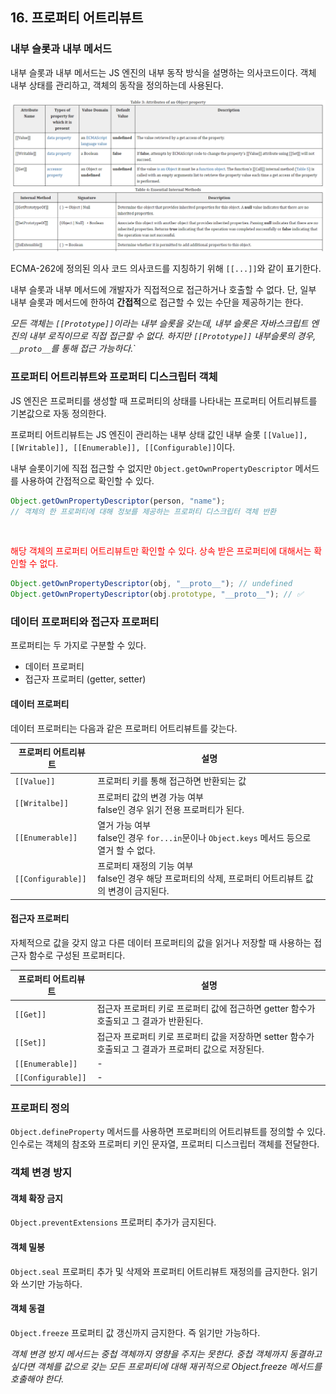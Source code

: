 ## 16. 프로퍼티 어트리뷰트

### 내부 슬롯과 내부 메서드

내부 슬롯과 내부 메서드는 JS 엔진의 내부 동작 방식을 설명하는 의사코드이다.
객체 내부 상태를 관리하고, 객체의 동작을 정의하는데 사용된다.

![alt text](image-1.png)
![alt text](image-2.png)

ECMA-262에 정의된 의사 코드
의사코드를 지칭하기 위해 `[[...]]`와 같이 표기한다.

내부 슬롯과 내부 메서드에 개발자가 직접적으로 접근하거나 호출할 수 없다.
단, 일부 내부 슬롯과 메서드에 한하여 **간접적**으로 접근할 수 있는 수단을 제공하기는 한다.

_모든 객체는 `[[Prototype]]`이라는 내부 슬롯을 갖는데, 내부 슬롯은 자바스크립트 엔진의 내부 로직이므로 직접 접근할 수 없다. 하지만 `[[Prototype]]` 내부슬롯의 경우, `__proto__`를 통해 접근 가능하다._`

### 프로퍼티 어트리뷰트와 프로퍼티 디스크립터 객체

JS 엔진은 프로퍼티를 생성할 때 프로퍼티의 상태를 나타내는 프로퍼티 어트리뷰트를 기본값으로 자동 정의한다.

프로퍼티 어트리뷰트는 JS 엔진이 관리하는 내부 상태 값인 내부 슬롯 `[[Value]], [[Writable]], [[Enumerable]], [[Configurable]]`이다.

내부 슬롯이기에 직접 접근할 수 없지만 `Object.getOwnPropertyDescriptor` 메서드를 사용하여 간접적으로 확인할 수 있다.

```js
Object.getOwnPropertyDescriptor(person, "name");
// 객체의 한 프로퍼티에 대해 정보를 제공하는 프로퍼티 디스크립터 객체 반환
```

<br>

<span style="color:red;">해당 객체의 프로퍼티 어트리뷰트만 확인할 수 있다.
상속 받은 프로퍼티에 대해서는 확인할 수 없다.

```js
Object.getOwnPropertyDescriptor(obj, "__proto__"); // undefined
Object.getOwnPropertyDescriptor(obj.prototype, "__proto__"); // ✅
```

</span>

### 데이터 프로퍼티와 접근자 프로퍼티

프로퍼티는 두 가지로 구분할 수 있다.

- 데이터 프로퍼티
- 접근자 프로퍼티 (getter, setter)

#### 데이터 프로퍼티

데이터 프로퍼티는 다음과 같은 프로퍼티 어트리뷰트를 갖는다.

| 프로퍼티 어트리뷰트 | 설명                                                                                                        |
| ------------------- | ----------------------------------------------------------------------------------------------------------- |
| `[[Value]]`         | 프로퍼티 키를 통해 접근하면 반환되는 값                                                                     |
| `[[Writalbe]]`      | 프로퍼티 값의 변경 가능 여부 <br> false인 경우 읽기 전용 프로퍼티가 된다.                                   |
| `[[Enumerable]]`    | 열거 가능 여부 <br> false인 경우 `for...in`문이나 `Object.keys` 메서드 등으로 열거 할 수 없다.              |
| `[[Configurable]]`  | 프로퍼티 재정의 기능 여부 <br> false인 경우 해당 프로퍼티의 삭제, 프로퍼티 어트리뷰트 값의 변경이 금지된다. |

#### 접근자 프로퍼티

자체적으로 값을 갖지 않고 다른 데이터 프로퍼티의 값을 읽거나 저장할 때 사용하는 접근자 함수로 구성된 프로퍼티다.

| 프로퍼티 어트리뷰트 | 설명                                                                                                   |
| ------------------- | ------------------------------------------------------------------------------------------------------ |
| `[[Get]]`           | 접근자 프로퍼티 키로 프로퍼티 값에 접근하면 getter 함수가 호출되고 그 결과가 반환된다.                 |
| `[[Set]]`           | 접근자 프로퍼티 키로 프로퍼티 값을 저장하면 setter 함수가 호출되고 그 결과가 프로퍼티 값으로 저장된다. |
| `[[Enumerable]]`    | -                                                                                                      |
| `[[Configurable]]`  | -                                                                                                      |

### 프로퍼티 정의

`Object.defineProperty` 메서드를 사용하면 프로퍼티의 어트리뷰트를 정의할 수 있다.
인수로는 객체의 참조와 프로퍼티 키인 문자열, 프로퍼티 디스크립터 객체를 전달한다.

### 객체 변경 방지

#### 객체 확장 금지

`Object.preventExtensions`
프로퍼티 추가가 금지된다.

#### 객체 밀봉

`Object.seal`
프로퍼티 추가 및 삭제와 프로퍼티 어트리뷰트 재정의를 금지한다.
읽기와 쓰기만 가능하다.

#### 객체 동결

`Object.freeze`
프로퍼티 값 갱신까지 금지한다.
즉 읽기만 가능하다.

_객체 변경 방지 메서드는 중첩 객체까지 영향을 주지는 못한다. 중첩 객체까지 동결하고 싶다면 객체를 값으로 갖는 모든 프로퍼티에 대해 재귀적으로 Object.freeze 메서드를 호출해야 한다._
